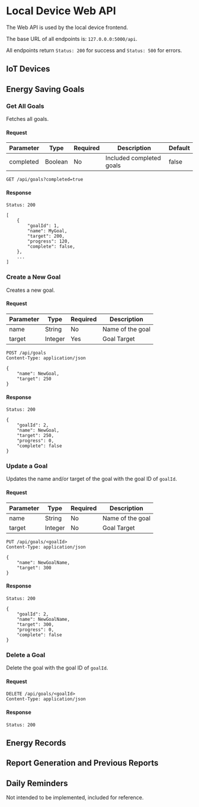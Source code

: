 # Local Device Web API

The Web API is used by the local device frontend.

The base URL of all endpoints is: `127.0.0.0:5000/api`.

All endpoints return `Status: 200` for success and `Status: 500` for errors. 

## IoT Devices


## Energy Saving Goals

### Get All Goals

Fetches all goals.

#### Request

| Parameter | Type    | Required | Description              | Default |
| --------- | ------- | -------- | ------------------------ | ------- |
| completed | Boolean | No       | Included completed goals | false   |

```URL
GET /api/goals?completed=true
```

#### Response

```
Status: 200

[
    {
        "goalId": 1,
        "name": MyGoal,
        "target": 200,
        "progress": 120,
        "complete": false,
    },
    ...
]
```

### Create a New Goal

Creates a new goal.

#### Request

| Parameter | Type    | Required | Description      |
| --------- | ------- | -------- | ---------------- |
| name      | String  | No       | Name of the goal |
| target    | Integer | Yes      | Goal Target      |


```URL
POST /api/goals
Content-Type: application/json

{
    "name": NewGoal,
    "target": 250
}
```

#### Response

```
Status: 200

{
    "goalId": 2,
    "name": NewGoal,
    "target": 250,
    "progress": 0,
    "complete": false
}
```

### Update a Goal

Updates the name and/or target of the goal with the goal ID of `goalId`.

#### Request

| Parameter | Type    | Required | Description      |
| --------- | ------- | -------- | ---------------- |
| name      | String  | No       | Name of the goal |
| target    | Integer | No       | Goal Target      |


```URL
PUT /api/goals/<goalId>
Content-Type: application/json

{
    "name": NewGoalName,
    "target": 300
}
```

#### Response

```
Status: 200

{
    "goalId": 2,
    "name": NewGoalName,
    "target": 300,
    "progress": 0,
    "complete": false
}
```

### Delete a Goal

Delete the goal with the goal ID of `goalId`.

#### Request

```URL
DELETE /api/goals/<goalId>
Content-Type: application/json
```

#### Response

```
Status: 200
```

## Energy Records

## Report Generation and Previous Reports

## Daily Reminders

Not intended to be implemented, included for reference.

